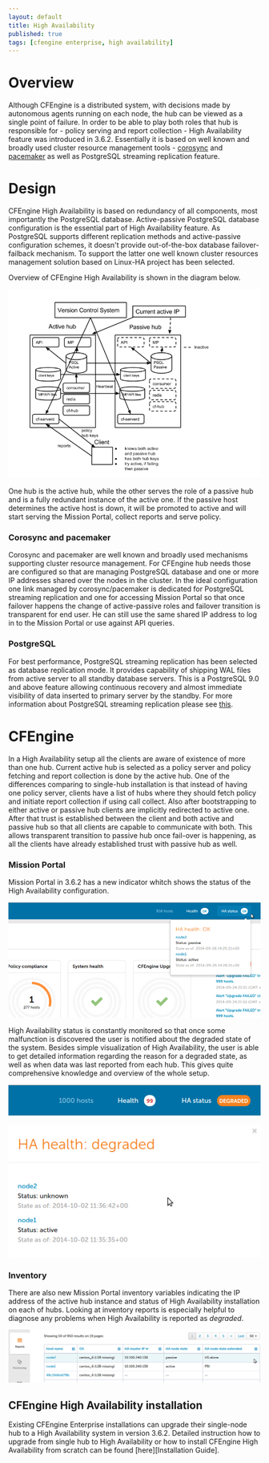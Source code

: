 ```yaml
---
layout: default
title: High Availability
published: true
tags: [cfengine enterprise, high availability]
---
```


# Overview #

Although CFEngine is a distributed system, with decisions made by autonomous agents running on each node, the hub can be viewed as a single point of failure. In order to be able to play both roles that hub is responsible for - policy serving and report collection - High Availability feature was introduced in 3.6.2.
Essentially it is based on well known and broadly used cluster resource management tools - [corosync](http://corosync.github.io/corosync/) and [pacemaker](http://clusterlabs.org/) as well as PostgreSQL streaming replication feature.


# Design #

CFEngine High Availability is based on redundancy of all components, most importantly the PostgreSQL database. Active-passive PostgreSQL database configuration is the essential part of High Availability feature. As PostgreSQL supports different replication methods and active-passive configuration schemes, it doesn't provide out-of-the-box database failover-failback mechanism. To support the latter one well known cluster resources management solution based on Linux-HA project has been selected.

Overview of CFEngine High Availability is shown in the diagram below.

![HASetup](ha_3.6.png)

One hub is the active hub, while the other serves the role of a passive hub and is a fully redundant instance of the active one. If the passive host determines the active host is down, it will be promoted to active and will start serving the Mission Portal, collect reports and serve policy.

### Corosync and pacemaker ###

Corosync and pacemaker are well known and broadly used mechanisms supporting cluster resource management. For CFEngine hub needs those are configured so that are managing PostgreSQL database and one or more IP addresses shared over the nodes in the cluster. In the ideal configuration one link managed by corosync/pacemaker is dedicated for PostgreSQL streaming replication and one for accessing Mission Portal so that once failover happens the change of active-passive roles and failover transition is transparent for end user. He can still use the same shared IP address to log in to the Mission Portal or use against API queries.


### PostgreSQL ###

For best performance, PostgreSQL streaming replication has been selected as database replication mode. It provides capability of shipping WAL files from active server to all standby database servers. This is a PostgreSQL 9.0 and above feature allowing continuous recovery and almost immediate visibility of data inserted to primary server by the standby. For more information about PostgreSQL streaming replication please see [this](https://wiki.postgresql.org/wiki/Streaming_Replication).


# CFEngine #

In a High Availability setup all the clients are aware of existence of more than one hub. Current active hub is selected as a policy server and policy fetching and report collection is done by the active hub. One of the differences comparing to single-hub installation is that instead of having one policy server, clients have a list of hubs where they should fetch policy and initiate report collection if using call collect. Also after bootstrapping to either active or passive hub clients are implicitly redirected to active one. After that trust is established between the client and both active and passive hub so that all clients are capable to communicate with both. This allows transparent transition to passive hub once fail-over is happening, as all the clients have already established trust with passive hub as well.

### Mission Portal ###

Mission Portal in 3.6.2 has a new indicator whitch shows the status of the High Availability configuration.

![HAHealth](ha_health_OK.png)



High Availability status is constantly monitored so that once some malfunction is discovered the user is notified about the degraded state of the system. Besides simple visualization of High Availability, the user is able to get detailed information regarding the reason for a degraded state, as well as when data was last reported from each hub. This gives quite comprehensive knowledge and overview of the whole setup.

![HADegraded](ha_degraded_indicator.png)

![HADegradedDetails](ha_degraded_details.png)


### Inventory ###

There are also new Mission Portal inventory variables indicating the IP address of the active hub instance and status of High Availability installation on each of hubs. Looking at inventory reports is especially helpful to diagnose any problems when High Availability is reported as *degraded*.

![HAInventory](ha_inventory.png)



##  CFEngine High Availability installation ##

Existing CFEngine Enterprise installations can upgrade their single-node hub to a High Availability system in version 3.6.2. Detailed instruction how to upgrade from single hub to High Availability or how to install CFEngine High Availability from scratch can be found [here][Installation Guide].


